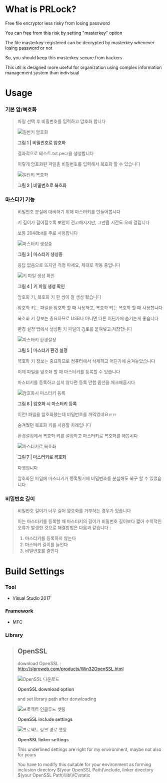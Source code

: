What is PRLock?
=============================
Free file encryptor less risky from losing password

You can free from this risk by setting "masterkey" option

The file masterkey-registered can be decrypted by masterkey whenever losing password or not

So, you should keep this masterkey secure from hackers

This util is designed more useful for organization using complex information management system than indivisual

Usage
=============================
### 기본 암/복호화
> 파일 선택 후 비밀번호를 입력하고 암호화 합니다
> 
> ![일반키 암호화](https://user-images.githubusercontent.com/67177785/126548432-e5c0b07c-9d44-449d-a5d9-4c7401161dfe.PNG)
> 
> **그림 1 | 비밀번호로 암호화**
> 
> 결과적으로 테스트.txt.pecr을 생성합니다
> 
> 이렇게 암호화된 파일을 비밀번호를 입력해서 복호화 할 수 있습니다
> 
>![일반키 복호화](https://user-images.githubusercontent.com/67177785/126549106-b7e7f6aa-d044-4125-b4fb-e076c702a5ea.PNG)
>
> **그림 2 | 비밀번호로 복호화**
### 마스터키 기능
>
> 비밀번호 분실에 대비하기 위해 마스터키를 만들어봅시다
> 
> 키 길이가 길어질수록 보안이 견고해지지만, 그만큼 시간도 오래 걸립니다
> 
> 보통 2048bit를 주로 사용합니다
>
>
> ![마스터키 생성중](https://user-images.githubusercontent.com/67177785/127697147-f9b61375-e187-42a5-b0b3-cd8dac70047e.PNG)
>
> 
> **그림 3 | 마스터키 생성중**
>
> 응답 없음으로 뜨지만 걱정 마세요, 제대로 작동 중입니다
> 
> ![키 파일 생성 확인](https://user-images.githubusercontent.com/67177785/126549268-ac447802-bb05-4346-b526-edf56194593d.PNG)
>
> **그림 4  | 키 파일 생성 확인**
>
> 암호화 키, 복호화 키 한 쌍이 잘 생성 됬습니다
> 
> 암호화 키는 파일을 암호화 할 때 사용하고, 복호화 키는 복호화 할 때 사용합니다
> 
> 복호화 키 정보는 중요하므로 USB나 아니면 다른 어딘가에 숨기는게 좋습니다
> 
> 환경 설정 탭에서 생성된 키 파일의 경로를 붙여넣고 저장합니다
>
> ![마스터키 환경설정](https://user-images.githubusercontent.com/67177785/126549316-54986771-fe54-46e6-b688-c4263473864c.PNG)
> 
> **그림 5 | 마스터키 환경 설정**
>
> 복호화 키 정보는 중요하므로 컴퓨터에서 삭제하고 어딘가에 숨겨놓았습니다
>
> 이제 파일을 암호화 할 때 마스터키를 등록할 수 있습니다
> 
> 마스터키를 등록하고 싶지 않다면 등록 안함 옵션을 체크해줍시다
>
> ![암호화시 마스터키 등록](https://user-images.githubusercontent.com/67177785/126549343-4142c997-0045-4ab8-960a-0050054c7d25.PNG)
> 
> **그림 6 | 암호화 시 마스터키 등록**
>
> 이런! 파일을 암호화했는데 비밀번호를 까먹었네요ㅠㅠ
> 
> 숨겨뒀던 복호화 키를 사용할 차례입니다
>
> 환경설정에서 복호화 키를 설정하고 마스터키로 복호화를 해봅시다
>
> ![마스터키로 복호화](https://user-images.githubusercontent.com/67177785/126549364-0f88993d-486c-4ea8-9cd2-7cfef4599f13.PNG)
> 
> **그림 7 | 마스터키로 복호화**
>
> 다행입니다
> 
> 암호화된 파일에 마스터키가 등록됬기에 비밀번호를 분실해도 복구 할 수 있었습니다
>
### 비밀번호 길이
>
> 비밀번호 길이가 너무 길어 암호화를 거부하는 경우가 있습니다
> 
> 이는 마스터키를 등록할 때 마스터키의 길이가 비밀번호 길이보다 짧아 수학적인 오류가 발생한 것으로 해결방법은 다음과 같습니다 :
> 
> 1. 마스터키를 등록하지 않는다
> 2. 마스터키 길이를 늘인다
> 3. 비밀번호를 줄인다

Build Settings
=============================
### Tool
- Visual Studio 2017

### Framework
- MFC

### Library
>
> OpenSSL
> -------------------------
> download OpenSSL : http://slproweb.com/products/Win32OpenSSL.html
>
> ![OpenSSL 다운로드](https://user-images.githubusercontent.com/67177785/127702119-9bc2e801-1535-4f3a-9c00-0fc92ca8325d.PNG)
> 
> **OpenSSL download option**
> 
> and set library path after donwloading
> 
> ![프로젝트 인클루드 셋팅](https://user-images.githubusercontent.com/67177785/127702158-bb31a936-3b85-4a57-9307-63fb0ae45b54.PNG)
> 
> **OpenSSL include settings**
> 
> ![프로젝트 링크 경로 셋팅](https://user-images.githubusercontent.com/67177785/127749501-5f481aa3-2df4-4166-b2cf-af19e676d07a.PNG)
> 
> **OpenSSL linker settings**
> 
> This underlined settings are right for my environment, maybe not also for yours
> 
> You have to modify this suitable for your environment as forming inclusion directory $(your OpenSSL Path)\include, linker directory $(your OpenSSL Path)\lib\VC\static
